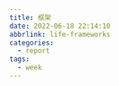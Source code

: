 ```yaml
---
title: 框架
date: 2022-06-18 22:14:10
abbrlink: life-frameworks
categories:
  - report
tags:
  - week
---
```


